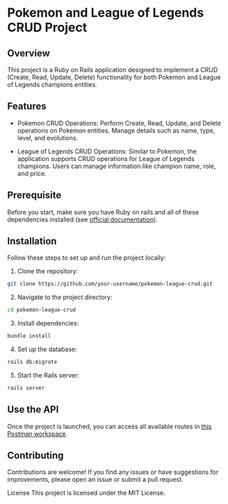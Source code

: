 # Pokemon and League of Legends CRUD Project
## Overview
This project is a Ruby on Rails application designed to implement a CRUD (Create, Read, Update, Delete) functionality for both Pokemon and League of Legends champions entities.

## Features
- Pokemon CRUD Operations: Perform Create, Read, Update, and Delete operations on Pokemon entities. Manage details such as name, type, level, and evolutions.

- League of Legends CRUD Operations: Similar to Pokemon, the application supports CRUD operations for League of Legends champions. Users can manage information like champion name, role, and price.

## Prerequisite

Before you start, make sure you have Ruby on rails and all of these dependencies installed (see [official documentation](https://guides.rubyonrails.org/getting_started.html)).

## Installation
Follow these steps to set up and run the project locally:

1. Clone the repository:
```bash
git clone https://github.com/your-username/pokemon-league-crud.git
```
2. Navigate to the project directory:
```bash
cd pokemon-league-crud
```
3. Install dependencies:
```bash
bundle install
```
4. Set up the database:
```bash
rails db:migrate
```
5. Start the Rails server:
```bash
rails server
```

## Use the API
Once the project is launched, you can access all available routes in [this Postman workspace](https://app.getpostman.com/join-team?invite_code=32969097bafba36d3452d46e2a9a1b2a&target_code=6cacda2fd2c5933f6cf4deb3cf2a5ef0).

## Contributing
Contributions are welcome! If you find any issues or have suggestions for improvements, please open an issue or submit a pull request.

License
This project is licensed under the MIT License.
